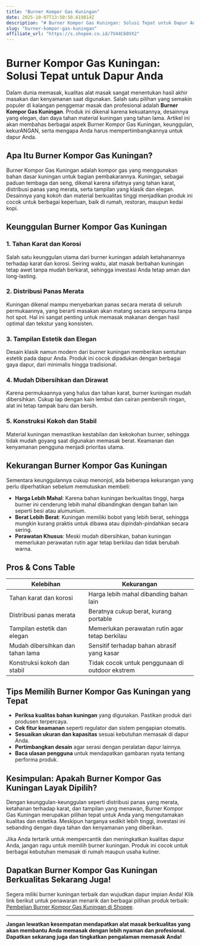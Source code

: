 ```yaml
---
title: "Burner Kompor Gas Kuningan"
date: 2025-10-07T13:50:50.619814Z
description: "# Burner Kompor Gas Kuningan: Solusi Tepat untuk Dapur Anda..."
slug: "burner-kompor-gas-kuningan"
affiliate_url: "https://s.shopee.co.id/7V44C68VX2"
---
```

# Burner Kompor Gas Kuningan: Solusi Tepat untuk Dapur Anda

Dalam dunia memasak, kualitas alat masak sangat menentukan hasil akhir masakan dan kenyamanan saat digunakan. Salah satu pilihan yang semakin populer di kalangan penggemar masak dan profesional adalah **Burner Kompor Gas Kuningan**. Produk ini dikenal karena kekuatannya, desainnya yang elegan, dan daya tahan material kuningan yang tahan lama. Artikel ini akan membahas berbagai aspek Burner Kompor Gas Kuningan, keunggulan, kekurANGAN, serta mengapa Anda harus mempertimbangkannya untuk dapur Anda.

## Apa Itu Burner Kompor Gas Kuningan?

Burner Kompor Gas Kuningan adalah kompor gas yang menggunakan bahan dasar kuningan untuk bagian pembakarannya. Kuningan, sebagai paduan tembaga dan seng, dikenal karena sifatnya yang tahan karat, distribusi panas yang merata, serta tampilan yang klasik dan elegan. Desainnya yang kokoh dan material berkualitas tinggi menjadikan produk ini cocok untuk berbagai keperluan, baik di rumah, restoran, maupun kedai kopi.

## Keunggulan Burner Kompor Gas Kuningan

### 1. Tahan Karat dan Korosi

Salah satu keunggulan utama dari burner kuningan adalah ketahanannya terhadap karat dan korosi. Seiring waktu, alat masak berbahan kuningan tetap awet tanpa mudah berkarat, sehingga investasi Anda tetap aman dan long-lasting.

### 2. Distribusi Panas Merata

Kuningan dikenal mampu menyebarkan panas secara merata di seluruh permukaannya, yang berarti masakan akan matang secara sempurna tanpa hot spot. Hal ini sangat penting untuk memasak makanan dengan hasil optimal dan tekstur yang konsisten.

### 3. Tampilan Estetik dan Elegan

Desain klasik namun modern dari burner kuningan memberikan sentuhan estetik pada dapur Anda. Produk ini cocok dipadukan dengan berbagai gaya dapur, dari minimalis hingga tradisional.

### 4. Mudah Dibersihkan dan Dirawat

Karena permukaannya yang halus dan tahan karat, burner kuningan mudah dibersihkan. Cukup lap dengan kain lembut dan cairan pembersih ringan, alat ini tetap tampak baru dan bersih.

### 5. Konstruksi Kokoh dan Stabil

Material kuningan memastikan kestabilan dan kekokohan burner, sehingga tidak mudah goyang saat digunakan memasak berat. Keamanan dan kenyamanan pengguna menjadi prioritas utama.

## Kekurangan Burner Kompor Gas Kuningan

Sementara keunggulannya cukup menonjol, ada beberapa kekurangan yang perlu diperhatikan sebelum memutuskan membeli:

* **Harga Lebih Mahal**: Karena bahan kuningan berkualitas tinggi, harga burner ini cenderung lebih mahal dibandingkan dengan bahan lain seperti besi atau alumunium.
* **Berat Lebih Berat**: Kuningan memiliki bobot yang lebih berat, sehingga mungkin kurang praktis untuk dibawa atau dipindah-pindahkan secara sering.
* **Perawatan Khusus**: Meski mudah dibersihkan, bahan kuningan memerlukan perawatan rutin agar tetap berkilau dan tidak berubah warna.

## Pros & Cons Table

| Kelebihan | Kekurangan |
| --- | --- |
| Tahan karat dan korosi | Harga lebih mahal dibanding bahan lain |
| Distribusi panas merata | Beratnya cukup berat, kurang portable |
| Tampilan estetik dan elegan | Memerlukan perawatan rutin agar tetap berkilau |
| Mudah dibersihkan dan tahan lama | Sensitif terhadap bahan abrasif yang kasar |
| Konstruksi kokoh dan stabil | Tidak cocok untuk penggunaan di outdoor ekstrem |

## Tips Memilih Burner Kompor Gas Kuningan yang Tepat

- **Periksa kualitas bahan kuningan** yang digunakan. Pastikan produk dari produsen terpercaya.
- **Cek fitur keamanan** seperti regulator dan sistem pengapian otomatis.
- **Sesuaikan ukuran dan kapasitas** sesuai kebutuhan memasak di dapur Anda.
- **Pertimbangkan desain** agar serasi dengan peralatan dapur lainnya.
- **Baca ulasan pengguna** untuk mendapatkan gambaran nyata tentang performa produk.

## Kesimpulan: Apakah Burner Kompor Gas Kuningan Layak Dipilih?

Dengan keunggulan-keunggulan seperti distribusi panas yang merata, ketahanan terhadap karat, dan tampilan yang menawan, Burner Kompor Gas Kuningan merupakan pilihan tepat untuk Anda yang mengutamakan kualitas dan estetika. Meskipun harganya sedikit lebih tinggi, investasi ini sebanding dengan daya tahan dan kenyamanan yang diberikan.

Jika Anda tertarik untuk mempercantik dan meningkatkan kualitas dapur Anda, jangan ragu untuk memilih burner kuningan. Produk ini cocok untuk berbagai kebutuhan memasak di rumah maupun usaha kuliner.

## Dapatkan Burner Kompor Gas Kuningan Berkualitas Sekarang Juga!

Segera miliki burner kuningan terbaik dan wujudkan dapur impian Anda! Klik link berikut untuk penawaran menarik dan berbagai pilihan produk terbaik: [Pembelian Burner Kompor Gas Kuningan di Shopee](https://s.shopee.co.id/7V44C68VX2).

---

**Jangan lewatkan kesempatan mendapatkan alat masak berkualitas yang akan membantu Anda memasak dengan lebih nyaman dan profesional. Dapatkan sekarang juga dan tingkatkan pengalaman memasak Anda!**